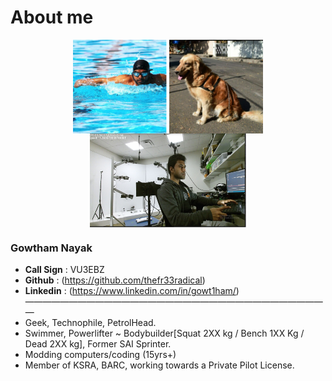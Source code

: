 
# About me
<p align="center">
  <img src="docs/images/swim.bmp" align="center" width="150" height ="150" title="Gowtham nayak">
 <img src="docs/images/sw_github.png" align="center" width="150" height ="150" title="Gowtham nayak">
  <img src="docs/images/vr_labs_gowtham.png" align="center" width="250" height ="150" title="Gowtham nayak">
  </p>

  
### Gowtham Nayak
* **Call Sign** : VU3EBZ
* **Github** : (https://github.com/thefr33radical)
* **Linkedin** : (https://www.linkedin.com/in/gowt1ham/)
———————————————————————————————————
* Geek, Technophile, PetrolHead.
* Swimmer, Powerlifter ~ Bodybuilder[Squat 2XX kg / Bench 1XX Kg / Dead 2XX kg], Former SAI Sprinter.
* Modding computers/coding (15yrs+)
* Member of KSRA, BARC, working towards a Private Pilot License.


